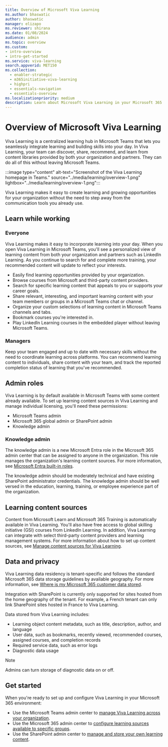 ```yaml
---
title: Overview of Microsoft Viva Learning
ms.author: bhaswatic
author: bhaswatic
manager: elizapo
ms.reviewer: shirana
ms.date: 01/08/2024
audience: admin
ms.topic: overview
ms.custom: 
- intro-overview
- intro-get-started
ms.service: viva-learning
search.appverid: MET150
ms.collection:
  - enabler-strategic
  - m365initiative-viva-learning
  - highpri
  - essentials-navigation
  - essentials-overview
ms.localizationpriority: medium
description: Learn about Microsoft Viva Learning in your Microsoft 365 environment.
---
```


# Overview of Microsoft Viva Learning

Viva Learning is a centralized learning hub in Microsoft Teams that lets you seamlessly integrate learning and building skills into your day. In Viva Learning, your team can discover, share, recommend, and learn from content libraries provided by both your organization and partners. They can do all of this without leaving Microsoft Teams.

   :::image type="content" alt-text="Screenshot of the Viva Learning homepage in Teams." source="../media/learning/overview-1.png" lightbox="../media/learning/overview-1.png":::

Viva Learning makes it easy to create learning and growing opportunities for your organization without the need to step away from the communication tools you already use.

## Learn while working

### Everyone

Viva Learning makes it easy to incorporate learning into your day. When you open Viva Learning in Microsoft Teams, you'll see a personalized view of learning content from both your organization and partners such as LinkedIn Learning. As you continue to search for and complete more training, your recommended content will update to reflect your interests.

- Easily find learning opportunities provided by your organization.
- Browse courses from Microsoft and third-party content providers.
- Search for specific learning content that appeals to you or supports your career goals.
- Share relevant, interesting, and important learning content with your team members or groups in a Microsoft Teams chat or channel.
- Organize your custom selections of learning content in Microsoft Teams channels and tabs.
- Bookmark courses you're interested in.
- Play LinkedIn Learning courses in the embedded player without leaving Microsoft Teams.

### Managers

Keep your team engaged and up to date with necessary skills without the need to coordinate learning across platforms. You can recommend learning content to individuals, share content with your team, and track the reported completion status of learning that you've recommended.

## Admin roles

Viva Learning is by default available in Microsoft Teams with some content already available. To set up learning content sources in Viva Learning and manage individual licensing, you'll need these permissions:

- Microsoft Teams admin
- Microsoft 365 global admin or SharePoint admin
- Knowledge admin

### Knowledge admin

The knowledge admin is a new Microsoft Entra role in the Microsoft 365 admin center that can be assigned to anyone in the organization. This role manages the organization's learning content sources. For more information, see [Microsoft Entra built-in roles](/azure/active-directory/roles/permissions-reference#knowledge-administrator).

The knowledge admin should be moderately technical and have existing SharePoint administrator credentials. The knowledge admin should be well versed in the education, learning, training, or employee experience part of the organization.

## Learning content sources

Content from Microsoft Learn and Microsoft 365 Training is automatically available in Viva Learning. You'll also have free access to global skilling initiative (GSI) courses from LinkedIn Learning. In addition, Viva Learning can integrate with select third-party content providers and learning management systems. For more information about how to set up content sources, see [Manage content sources for Viva Learning](content-sources-365-admin-center.md).

## Data and privacy

Viva Learning data residency is tenant-specific and follows the standard Microsoft 365 data storage guidelines by available geography. For more information, see [Where is my Microsoft 365 customer data stored](/microsoft-365/enterprise/o365-data-locations).

Integration with SharePoint is currently only supported for sites hosted from the home geography of the tenant. For example, a French tenant can only link SharePoint sites hosted in France to Viva Learning.

Data stored from Viva Learning includes:

- Learning object content metadata, such as title, description, author, and language
- User data, such as bookmarks, recently viewed, recommended courses, assigned courses, and completion records
- Required service data, such as error logs
- Diagnostic data usage

>[!NOTE]
>Admins can turn storage of diagnostic data on or off.

## Get started

When you're ready to set up and configure Viva Learning in your Microsoft 365 environment:

- Use the Microsoft Teams admin center to [manage Viva Learning across your organization](set-up-viva-learning.md).
- Use the Microsoft 365 admin center to [configure learning sources available to specific groups](content-sources-365-admin-center.md).
- Use the SharePoint admin center to [manage and store your own learning content](configure-sharepoint-content-source.md).
